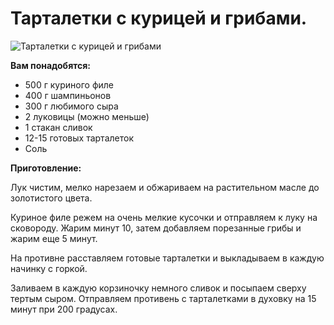 # Тарталетки с курицей и грибами.
![Тарталетки с курицей и грибами](/images/Kulinar/Salad/tartaletki_kurica_gribi.jpg 'Тарталетки с курицей и грибами')

**Вам понадобятся:**

- 500 г куриного филе
- 400 г шампиньонов
- 300 г любимого сыра
- 2 луковицы (можно меньше)
- 1 стакан сливок
- 12-15 готовых тарталеток
- Соль

**Приготовление:**

Лук чистим, мелко нарезаем и обжариваем на растительном масле до золотистого цвета.

Куриное филе режем на очень мелкие кусочки и отправляем к луку на сковороду. Жарим минут 10, затем добавляем порезанные грибы и жарим еще 5 минут.

На противне расставляем готовые тарталетки и выкладываем в каждую начинку с горкой.

Заливаем в каждую корзиночку немного сливок и посыпаем сверху тертым сыром. Отправляем противень с тарталетками в духовку на 15 минут при 200 градусах.
